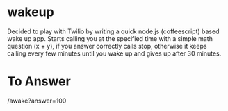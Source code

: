 wakeup
======

Decided to play with Twilio by writing a quick node.js (coffeescript) based wake up app. Starts calling you at the specified time with a simple math question (x + y), if you answer correctly calls stop, otherwise it keeps calling every few minutes until you wake up and gives up after 30 minutes.


To Answer
========

/awake?answer=100

